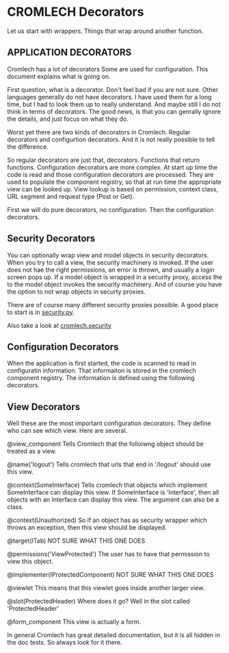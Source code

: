 CROMLECH Decorators
==================================

Let us start with wrappers.  Things that wrap around another function.


APPLICATION DECORATORS
---------------------
Cromlech has a lot of decorators   Some are used for
configuration.  This
document explains what is going on.

First question, what is a decorator.  Don't feel bad if you are not sure.
Other languages generally do not have decorators.  I have used them
for a long time, but I had to look them up to really understand.  And maybe
still I do not think in terms of decorators.  The good news, is that you
can genrally ignore the details, and just focus on what they do.

Worst yet there are two kinds of decorators in Cromlech.  Regular decorators
and configurtion decorators.  And it is not really possible to tell the
difference.

So regular decorators are just that, decorators.  Functions that return
functions.  Configuration decorators are more complex.  At start up time
the code is read and those configuration decorators are processed.  They
are used to populate the component registry, so that at run time the
appropriate view can be looked up.  View lookup is based on permission,
context class, URL segment and request type (Post or Get).

First we will do pure decorators, no
configuration. Then the configuration decorators.

Security Decorators
------------------
You can optionally wrap view and model objects in security decorators. When
you try to call a view, the security machinery is invoked.  If the user
does not hae the right permissions, an error is thrown, and usually a login
screen pops up. If a model object is wrapped in a security proxy, access
the to the model object invokes the security machinery.  And of course
you have the option to not wrap objects in securty proxies.

There are of course many different security proxies possible.  A good place
to start is in [security.py](../src/cromdemo/src/cromdemo).

Also take a look at [cromlech.security](https://github.com/Cromlech/cromlech.security/tree/crom)

Configuration Decorators
------------------------
When the application is first started, the code is scanned to read in
  configuratin information.  That informaiton is stored in the cromlech
  component registry.  The information is defined using the following
  decorators. 

View Decorators
-----------------
Well these are the most important configuration decorators.  They define
who can see which view.  Here are several.
  
@view_component
  Tells Cromlech that the folloiwng object should be treated as a view. 

@name('logout')
  Tells cromlech that urls that end in '/logout' should use this view.
  
@context(SomeInterface)
  Tells cromlech that objects which implement SomeInterface can display this
  view. If SomeInterface is 'Interface', then all objects with an Interface
  can display this view.  The argument can also be a class.

@context(Unauthorized)
  So if an object has as security wrapper which throws an exception, then this view should be displayed.

@target(ITab)
  NOT SURE WHAT THIS ONE DOES
  
@permissions('ViewProtected')
  The user has to have that permission to view this object.
  
@implementer(IProtectedComponent)
  NOT SURE WHAT THIS ONE DOES

@viewlet
  This means that this viewlet goes inside another larger view.
  
@slot(ProtectedHeader)
  Where does it go?  Well in the slot called 'ProtectedHeader'

@form_component
  This view is actually a form.   



In general Cromlech has great detailed documentation, but it is all hidden in the doc tests. So always look for it there.





